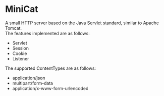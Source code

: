 # MiniCat
A small HTTP server based on the Java Servlet standard, similar to Apache Tomcat.<br>
The features implemented are as follows:
* Servlet
* Session
* Cookie
* Listener

The supported ContentTypes are as follows:
* application/json
* multipart/form-data
* application/x-www-form-urlencoded